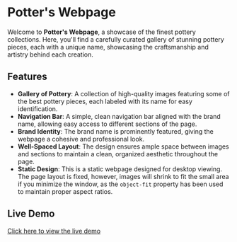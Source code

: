 # Potter's Webpage

Welcome to **Potter's Webpage**, a showcase of the finest pottery collections. Here, you'll find a carefully curated gallery of stunning pottery pieces, each with a unique name, showcasing the craftsmanship and artistry behind each creation.

## Features
- **Gallery of Pottery**: A collection of high-quality images featuring some of the best pottery pieces, each labeled with its name for easy identification.
- **Navigation Bar**: A simple, clean navigation bar aligned with the brand name, allowing easy access to different sections of the page.
- **Brand Identity**: The brand name is prominently featured, giving the webpage a cohesive and professional look.
- **Well-Spaced Layout**: The design ensures ample space between images and sections to maintain a clean, organized aesthetic throughout the page.
- **Static Design**: This is a static webpage designed for desktop viewing. The page layout is fixed, however, images will shrink to fit the small area if you minimize the window, as the `object-fit` property has been used to maintain proper aspect ratios.
## Live Demo
[Click here to view the live demo](https://rukhsarpathan.github.io/Potter-s-webpage/)
